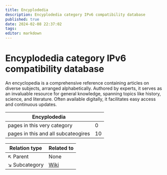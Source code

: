 ```yaml
---
title: Encyplodedia
description: Encyplodedia category IPv6 compatibility database
published: true
date: 2024-02-08 22:37:02 
tags:
editor: markdown
---
```


# Encyplodedia category IPv6 compatibility database


An encyclopedia is a comprehensive reference containing articles on diverse subjects, arranged alphabetically. Authored by experts, it serves as an invaluable resource for general knowledge, spanning topics like history, science, and literature. Often available digitally, it facilitates easy access and continuous updates.


| Encyplodedia   |   |
| - | - |
| pages in this very category | 0 |
| pages in this and all subcateogires | 10 |

| Relation type | Related to |
| - | - |
| :arrow_upper_left: Parent | None |
| :arrow_lower_right: Subcategory |[Wiki](./Encyplodedia/Wiki) |